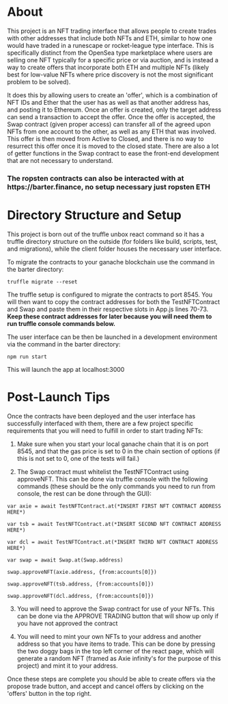 <h1>About</h1>

This project is an NFT trading interface that allows people to create trades with other addresses that include both NFTs and ETH, similar to how one would have traded in a runescape or rocket-league type interface. This is specifically distinct from the OpenSea type marketplace where users are selling one NFT typically for a specific price or via auction, and is instead a way to create offers that incorporate both ETH and multiple NFTs (likely best for low-value NFTs where price discovery is not the most significant problem to be solved).

It does this by allowing users to create an 'offer', which is a combination of NFT IDs and Ether that the user has as well as that another address has, and posting it to Ethereum. Once an offer is created, only the target address can send a transaction to accept the offer. Once the offer is accepted, the Swap contract (given proper access) can transfer all of the agreed upon NFTs from one account to the other, as well as any ETH that was involved. This offer is then moved from Active to Closed, and there is no way to resurrect this offer once it is moved to the closed state. There are also a lot of getter functions in the Swap contract to ease the front-end development that are not necessary to understand.

<h3>The ropsten contracts can also be interacted with at https://barter.finance, no setup necessary just ropsten ETH</h3>

<h1>Directory Structure and Setup</h1>

This project is born out of the truffle unbox react command so it has a truffle directory structure on the outside (for folders like build, scripts, test, and migrations), while the client folder houses the necessary user interface. 

To migrate the contracts to your ganache blockchain use the command in the barter directory:

    truffle migrate --reset

The truffle setup is configured to migrate the contracts to port 8545. You will then want to copy the contract addresses for both the TestNFTContract and Swap and paste them in their respective slots in App.js lines 70-73. **Keep these contract addresses for later because you will need them to run truffle console commands below.**

The user interface can be then be launched in a development environment via the command in the barter directory:

    npm run start

This will launch the app at localhost:3000

<h1>Post-Launch Tips</h1>

Once the contracts have been deployed and the user interface has successfully interfaced with them, there are a few project specific requirements that you will need to fulfill in order to start trading NFTs:

1. Make sure when you start your local ganache chain that it is on port 8545, and that the gas price is set to 0 in the chain section of options (if this is not set to 0, one of the tests will fail.) 

2. The Swap contract must whitelist the TestNFTContract using approveNFT. This can be done via truffle console with the following commands (these should be the only commands you need to run from console, the rest can be done through the GUI):

`var axie = await TestNFTContract.at(*INSERT FIRST NFT CONTRACT ADDRESS HERE*)`

`var tsb = await TestNFTContract.at(*INSERT SECOND NFT CONTRACT ADDRESS HERE*)`

`var dcl = await TestNFTContract.at(*INSERT THIRD NFT CONTRACT ADDRESS HERE*)`

`var swap = await Swap.at(Swap.address)`

`swap.approveNFT(axie.address, {from:accounts[0]})`

`swap.approveNFT(tsb.address, {from:accounts[0]})`

`swap.approveNFT(dcl.address, {from:accounts[0]})`

3. You will need to approve the Swap contract for use of your NFTs. This can be done via the APPROVE TRADING button that will show up only if you have not approved the contract

4. You will need to mint your own NFTs to your address and another address so that you have items to trade. This can be done by pressing the two doggy bags in the top left corner of the react page, which will generate a random NFT (framed as Axie infinity's for the purpose of this project) and mint it to your address. 

Once these steps are complete you should be able to create offers via the propose trade button, and accept and cancel offers by clicking on the 'offers' button in the top right.